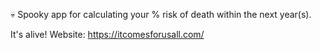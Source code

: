 💀 Spooky app for calculating your % risk of death within the next year(s).

It's alive! Website: https://itcomesforusall.com/
